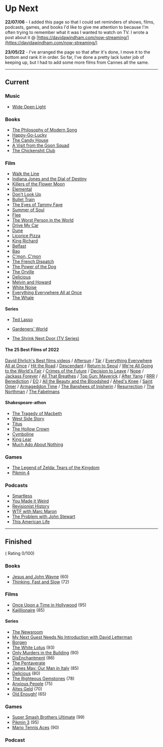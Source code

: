 # Up Next

**22/07/06** - I added this page so that I could set reminders of shows, films, podcasts, games, and books I'd like to give me attention to because I'm often trying to remember what it was I wanted to watch on TV.  I wrote a post about it @ [https://davidawindham.com/now-streaming/](https://davidawindham.com/now-streaming/)

**23/05/22** - I've arranged the page so that after it's done, I move it to the bottom and rank it in order. So far, I've done a pretty lack luster job of keeping up, but I had to add some more films from Cannes all the same. 

---

## Current

### Music

- [Wide Open Light](https://en.wikipedia.org/wiki/Wide_Open_Light)

### Books

- [The Philosophy of Modern Song](https://en.wikipedia.org/wiki/The_Philosophy_of_Modern_Song)
- [Happy-Go-Lucky](https://en.wikipedia.org/wiki/Happy-Go-Lucky_(book))
- [The Candy House](https://en.wikipedia.org/wiki/The_Candy_House_(novel))
- [A Visit from the Goon Squad](https://en.wikipedia.org/wiki/A_Visit_from_the_Goon_Squad)
- [The Chickenshit Club](https://en.wikipedia.org/wiki/Jesse_Eisinger)

### Film

- [Walk the Line](https://en.wikipedia.org/wiki/Walk_the_Line)
- [Indiana Jones and the Dial of Destiny](https://en.wikipedia.org/wiki/Indiana_Jones_and_the_Dial_of_Destiny)
- [Killers of the Flower Moon](https://en.wikipedia.org/wiki/Killers_of_the_Flower_Moon)
- [Elemental](https://en.wikipedia.org/wiki/Elemental_(2023_film))
- [Don't Look Up](https://en.wikipedia.org/wiki/Don%27t_Look_Up)
- [Bullet Train](https://en.wikipedia.org/wiki/Bullet_Train_(film))
- [The Eyes of Tammy Faye](https://en.wikipedia.org/wiki/The_Eyes_of_Tammy_Faye_(2021_film))
- [Summer of Soul](https://en.wikipedia.org/wiki/Summer_of_Soul)
- [Flee](https://en.wikipedia.org/wiki/Flee_(film))
- [The Worst Person in the World](https://en.wikipedia.org/wiki/The_Worst_Person_in_the_World_(film))
- [Drive My Car](https://en.wikipedia.org/wiki/Drive_My_Car)
- [Dune](https://en.wikipedia.org/wiki/Dune)
- [Licorice Pizza](https://en.wikipedia.org/wiki/Licorice_Pizza)
- [King Richard](https://en.wikipedia.org/wiki/King_Richard)
- [Belfast](https://en.wikipedia.org/wiki/Belfast_(film))
- [Bao](https://en.wikipedia.org/wiki/Bao_(film))
- [C'mon, C'mon](https://en.wikipedia.org/wiki/C%27mon_C%27mon_(film))
- [The French Dispatch](https://en.wikipedia.org/wiki/The_French_Dispatch)
- [The Power of the Dog](https://en.wikipedia.org/wiki/The_Power_of_the_Dog)
- [The Orville](https://en.wikipedia.org/wiki/The_Orville)
- [Delicious](https://www.imdb.com/title/tt10738536/)
- [Melvin and Howard](https://en.wikipedia.org/wiki/Melvin_and_Howard)
- [White Noise](https://en.wikipedia.org/wiki/White_Noise_(2022_film))
- [Everything Everywhere All at Once](https://en.wikipedia.org/wiki/Everything_Everywhere_All_at_Once)
- [The Whale](https://en.wikipedia.org/wiki/The_Whale_(2022_film))

#### Series
- [Ted Lasso](https://en.wikipedia.org/wiki/Ted_Lasso)
- [Gardeners' World](https://en.wikipedia.org/wiki/Gardeners%27_World)

- [The Shrink Next Door (TV Series)](https://en.wikipedia.org/wiki/The_Shrink_Next_Door_(TV_series))



#### The 25 Best Films of 2022
[David Ehrlich's Best films videos](https://www.videocountdowns.com)  /
[Aftersun](https://en.wikipedia.org/wiki/Aftersun) / 
[Tár](https://en.wikipedia.org/wiki/Tár) / 
[Everything Everywhere All at Once](https://en.wikipedia.org/wiki/Everything_Everywhere_All_at_Once) / 
[Hit the Road](https://en.wikipedia.org/wiki/Hit_the_Road_(2021_film)) /
[Descendant](https://en.wikipedia.org/wiki/Descendant_(2022_film)) / 
[Return to Seoul](https://en.wikipedia.org/wiki/Return_to_Seoul) / 
[We're All Going to the World's Fair](https://en.wikipedia.org/wiki/We%27re_All_Going_to_the_World%27s_Fair) / 
[Crimes of the Future](https://en.wikipedia.org/wiki/Crimes_of_the_Future) / 
[Decision to Leave](https://en.wikipedia.org/wiki/Decision_to_Leave) / 
[Nope](https://en.wikipedia.org/wiki/Nope_(film)) / 
[Jackass Forever](https://en.wikipedia.org/wiki/Jackass_Forever) / 
[All That Breathes](https://en.wikipedia.org/wiki/All_That_Breathes) / 
[Top Gun: Maverick](https://en.wikipedia.org/wiki/Top_Gun:_Maverick) / 
[After Yang](https://en.wikipedia.org/wiki/After_Yang) / 
[RRR](https://en.wikipedia.org/wiki/RRR_(film)) / 
[Benediction](https://en.wikipedia.org/wiki/Benediction_(film)) / 
[EO](https://en.wikipedia.org/wiki/EO_(film)) / 
[All the Beauty and the Bloodshed](https://en.wikipedia.org/wiki/All_the_Beauty_and_the_Bloodshed) / 
[Ahed's Knee](https://en.wikipedia.org/wiki/Ahed%27s_Knee) / 
[Saint Omer](https://en.wikipedia.org/wiki/Saint_Omer) / 
[Armageddon Time](https://en.wikipedia.org/wiki/Armageddon_Time) / 
[The Banshees of Inisherin](https://en.wikipedia.org/wiki/The_Banshees_of_Inisherin) / 
[Resurrection](https://en.wikipedia.org/wiki/Resurrection_(2022_film)) / 
[The Northman](https://en.wikipedia.org/wiki/The_Northman) / 
[The Fabelmans](https://en.wikipedia.org/wiki/The_Fabelmans)

#### Shakespeare-athon
- [The Tragedy of Macbeth](https://en.wikipedia.org/wiki/Macbeth)
- [West Side Story](https://en.wikipedia.org/wiki/West_Side_Story_(2021_film))
- [Titus](https://en.wikipedia.org/wiki/Titus_(film))
- [The Hollow Crown](https://en.wikipedia.org/wiki/The_Hollow_Crown_(TV_series))
- [Cymboline](https://en.wikipedia.org/wiki/Cymboline_(film))
- [King Lear](https://en.wikipedia.org/wiki/King_Lear_(2018_film))
- [Much Ado About Nothing](https://en.wikipedia.org/wiki/Much_Ado_About_Nothing_(2012_film))

### Games 
- [The Legend of Zelda: Tears of the Kingdom](https://en.wikipedia.org/wiki/The_Legend_of_Zelda:_Tears_of_the_Kingdom)
- [Pikmin 4](https://en.wikipedia.org/wiki/Pikmin_4)

### Podcasts
- [Smartless](https://en.wikipedia.org/wiki/SmartLess)
- [You Made it Weird](https://en.wikipedia.org/wiki/You_Made_It_Weird_with_Pete_Holmes)
- [Revisionist History](https://en.wikipedia.org/wiki/Revisionist_History_(podcast))
- [WTF with Marc Maron](https://en.wikipedia.org/wiki/WTF_with_Marc_Maron)
- [The Problem with John Stewart](https://en.wikipedia.org/wiki/The_Problem_with_Jon_Stewart)
- [This American Life](https://en.wikipedia.org/wiki/This_American_Life)


---

## Finished 

( Rating 0/100)

### Books

- [Jesus and John Wayne](https://en.wikipedia.org/wiki/Jesus_and_John_Wayne) (60)
- [Thinking, Fast and Slow](https://en.wikipedia.org/wiki/Thinking,_Fast_and_Slow) (72)

### Films

- [Once Upon a Time in Hollywood](https://en.wikipedia.org/wiki/Once_Upon_a_Time_in_Hollywood) (95)
- [Kajillionaire](https://en.wikipedia.org/wiki/Kajillionaire) (85)

#### Series

- [The Newsroom](https://en.wikipedia.org/wiki/The_Newsroom_(American_TV_series))
- [My Next Guest Needs No Introduction with David Letterman](https://en.wikipedia.org/wiki/My_Next_Guest_Needs_No_Introduction_with_David_Letterman)
- [Borgen](https://en.wikipedia.org/wiki/Borgen_(TV_series)) 
- [The White Lotus](https://en.wikipedia.org/wiki/The_White_Lotus) (93)
- [Only Murders in the Building](https://en.wikipedia.org/wiki/Only_Murders_in_the_Building) (90)
- [DisEnchantment](https://en.wikipedia.org/wiki/Disenchantment_(TV_series)) (86)
- [The Pentaverate](https://en.wikipedia.org/wiki/The_Pentaverate)
- [James May: Our Man in Italy](https://en.wikipedia.org/wiki/James_May:_Our_Man_in_Italy) (85)
- [Delicious](https://www.imdb.com/title/tt10738536/) (80)
- [The Righteous Gemstones](https://en.wikipedia.org/wiki/The_Righteous_Gemstones) (78)
- [Anxious People](https://en.wikipedia.org/wiki/Anxious_People_(TV_series)) (75)
- [Altes Geld](https://en.wikipedia.org/wiki/Altes_Geld) (70)
- [Old Enough!](https://en.wikipedia.org/wiki/Old_Enough!) (65)

### Games

- [Super Smash Brothers Ultimate](https://en.wikipedia.org/wiki/Super_Smash_Bros._Ultimate) (99)
- [Pikmin 3](https://en.wikipedia.org/wiki/Pikmin) (95)
- [Mario Tennis Aces](https://en.wikipedia.org/wiki/Mario_Tennis_Aces) (90)

### Podcast
